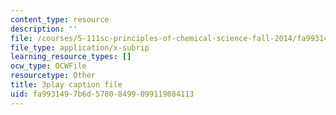 ```yaml
---
content_type: resource
description: ''
file: /courses/5-111sc-principles-of-chemical-science-fall-2014/fa9931497b6d57808499099119084113_r7MO11iMsOQ.vtt
file_type: application/x-subrip
learning_resource_types: []
ocw_type: OCWFile
resourcetype: Other
title: 3play caption file
uid: fa993149-7b6d-5780-8499-099119084113
---
```


